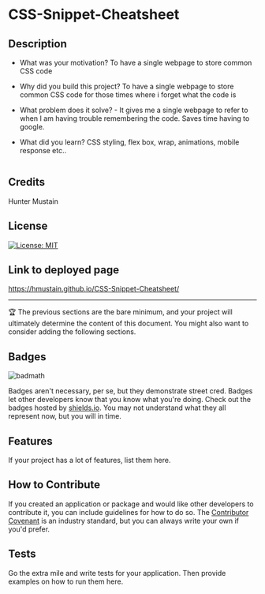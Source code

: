 # CSS-Snippet-Cheatsheet
## Description

- What was your motivation? To have a single webpage to store common CSS code
- Why did you build this project? To have a single webpage to store common CSS code for those times where i forget what the code is
- What problem does it solve? - It gives me a single webpage to refer to when I am having trouble remembering the code. Saves time having to google.
- What did you learn? CSS styling, flex box, wrap, animations, mobile response etc..

    ```

## Credits

Hunter Mustain

## License

[![License: MIT](https://img.shields.io/badge/License-MIT-yellow.svg)](https://opensource.org/licenses/MIT)

## Link to deployed page
https://hmustain.github.io/CSS-Snippet-Cheatsheet/


---

🏆 The previous sections are the bare minimum, and your project will ultimately determine the content of this document. You might also want to consider adding the following sections.

## Badges

![badmath](https://img.shields.io/github/languages/top/lernantino/badmath)

Badges aren't necessary, per se, but they demonstrate street cred. Badges let other developers know that you know what you're doing. Check out the badges hosted by [shields.io](https://shields.io/). You may not understand what they all represent now, but you will in time.

## Features

If your project has a lot of features, list them here.

## How to Contribute

If you created an application or package and would like other developers to contribute it, you can include guidelines for how to do so. The [Contributor Covenant](https://www.contributor-covenant.org/) is an industry standard, but you can always write your own if you'd prefer.

## Tests

Go the extra mile and write tests for your application. Then provide examples on how to run them here.
